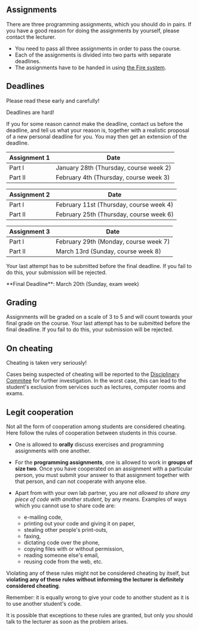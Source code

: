 
## Assignments

There are three programming assignments, which you should do in pairs. If you
have a good reason for doing the assignments by yourself, please contact the
lecturer.

* You need to pass all three assignments in order to pass the course.
* Each of the assignments is divided into two parts with separate deadlines.
* The assignments have to be handed in using [the Fire system](https://xdat09.ce.chalmers.se/2016/lp3/afp/).

## Deadlines

Please read these early and carefully!

<div class="alert alert-danger">
Deadlines are hard!
</div>

If you for some reason cannot make the deadline, contact us before the deadline,
and tell us what your reason is, together with a realistic proposal of a new
personal deadline for you. You may then get an extension of the deadline.


<table class="table table-bordered">
<thead>
<tr>
    <th>Assignment 1</th>
    <th>Date</th>
</tr>
</thead>

<tr>
    <td class="success" > Part I </td>
    <td class="alert-info" >  January 28th (Thursday, course week 2) </td>
</tr>

<tr>
    <td class="success" > Part II </td>
    <td class="alert-info" >  February 4th (Thursday, course week 3) </td>
</tr>
</table>

<table class="table table-bordered">
<thead>
<tr>
    <th>Assignment 2</th>
    <th>Date</th>
</tr>
</thead>

<tr>
    <td class="success" > Part I </td>
    <td class="alert-info" >  February 11st (Thursday, course week 4) </td>
</tr>

<tr>
    <td class="success" > Part II </td>
    <td class="alert-info" >  February 25th (Thursday, course week 6) </td>
</tr>
</table>


<table class="table table-bordered">
<thead>
<tr>
    <th>Assignment 3</th>
    <th>Date</th>
</tr>
</thead>

<tr>
    <td class="success" > Part I </td>
    <td class="alert-info" >  February 29th (Monday, course week 7) </td>
</tr>

<tr>
    <td class="success" > Part II </td>
    <td class="alert-info" >  March 13rd (Sunday, course week 8) </td>
</tr>
</table>

Your last attempt has to be submitted before the final deadline. If you fail to
do this, your submission will be rejected.

<div class="alert alert-info"> **Final Deadline**: March 20th (Sunday, exam
week) </div>


## Grading

Assignments will be graded on a scale of 3 to 5 and will count towards your
final grade on the course.  Your last attempt has to be submitted before the
final deadline. If you fail to do this, your submission will be rejected.

## On cheating

<div class="alert alert-danger">
Cheating is taken very seriously!

Cases being suspected of cheating will be reported to the [Disciplinary
Commitee](https://student.portal.chalmers.se/en/chalmersstudies/joint-rules-and-directives/RulesofDiscipline/Pages/TheDisciplinarycommiteeanditswork.aspx)
for further investigation. In the worst case, this can lead to the student's
exclusion from services such as lectures, computer rooms and exams.
</div>

## Legit cooperation

Not all the form of cooperation among students are considered cheating.  Here
follow the rules of cooperation between students in this course.

* One is allowed to **orally** discuss exercises and programming assignments
  with one another.

* For the **programming assignments**, one is allowed to work in **groups of
size two**.  Once you have cooperated on an assignment with a particular person,
you must submit your answer to that assignment together with that person, and
can not cooperate with anyone else.

* Apart from with your own lab partner, you are *not allowed to share any piece
of code with another student*, by any means. Examples of ways which you cannot
use to share code are:
  - e-mailing code,
  - printing out your code and giving it on paper,
  - stealing other people's print-outs,
  - faxing,
  - dictating code over the phone,
  - copying files with or without permission,
  - reading someone else's email,
  - reusing code from the web, etc.

Violating any of these rules might not be considered cheating by itself, but
**violating any of these rules without informing the lecturer is definitely considered
cheating**.

<div class="alert alert-danger">
Remember: it is equally wrong to give your code to another student as it is to
use another student's code.
</div>

It is possible that exceptions to these rules are granted, but only you should
talk to the lecturer as soon as the problem arises.
